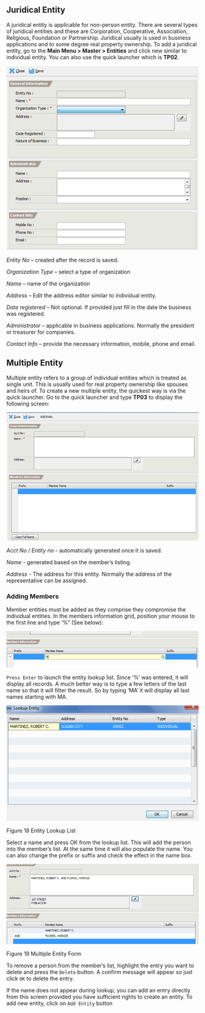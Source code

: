 ## Juridical Entity

A juridical entity is applicable for non-person entity. There are
several types of juridical entities and these are Corporation,
Cooperative, Association, Religious, Foundation or Partnership.
Juridical usually is used in business applications and to some degree
real property ownership. To add a juridical entity, go to the **Main
Menu &gt; Master &gt; Entities** and click new similar to individual
entity. You can also use the quick launcher which is **TP02**.

![image|512x397,100%](images\image67.png)
<!-- > <img src="images\image67.png" style="width:2.926in;height:3.00036in" /> -->

*Entity No* – created after the record is saved.

*Organization Type* – select a type of organization

*Name* – name of the organization

*Address* – Edit the address editor similar to individual entity.

*Date registered* – Not optional. If provided just fill in the date the
business was registered.

*Administrator* – applicable in business applications. Normally the
president or treasurer for companies.

*Contact Info* – provide the necessary information, mobile, phone and
email.

## Multiple Entity

Multiple entity refers to a group of individual entities which is
treated as single unit. This is usually used for real property ownership
like spouses and heirs of. To create a new multiple entity, the quickest
way is via the quick launcher. Go to the quick launcher and type
**TP03** to display the following screen:

![image|512x397,100%](images\image68.png)
<!-- <img src="images\image68.png" style="width:4.19558in;height:2.80488in" /> -->

*Acct No / Entity no* - automatically generated once it is saved.

*Name* - generated based on the member’s listing.

*Address* - The address for this entity. Normally the address of the
representative can be assigned.

### Adding Members 

Member entities must be added as they comprise they compromise the
individual entities. In the members information grid, position your
mouse to the first line and type ‘%” (See below):

![image|512x397,100%](images\image69.png)
<!-- <img src="images\image69.png" style="width:4.59857in;height:0.87435in" /> -->

`Press Enter` to launch the entity lookup list. Since ‘%’ was entered, it
will display all records. A much better way is to type a few letters of
the last name so that it will filter the result. So by typing ‘MA’ it
will display all last names starting with MA.

![image|512x397,100%](images\image70.png)
<!-- <img src="images\image70.png" style="width:2.9717in;height:1.78905in" /> -->

Figure 18 Entity Lookup List

Select a name and press OK from the lookup list. This will add the
person into the member’s list. At the same time it will also populate
the name. You can also change the prefix or suffix and check the effect
in the name box.

![image|512x397,100%](images\image71.png)
<!-- <img src="images\image71.png" style="width:3.86241in;height:1.60448in" /> -->

Figure 19 Multiple Entity Form

To remove a person from the member’s list, highlight the entry you want
to delete and press the `Delete` button. A confirm message will appear so
just click `OK` to delete the entry.

If the name does not appear during lookup, you can add an entry directly
from this screen provided you have sufficient rights to create an
entity. To add new entity, click on `Add Entity` button

#